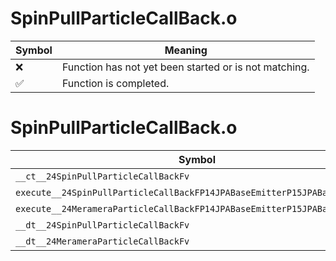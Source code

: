 # SpinPullParticleCallBack.o
| Symbol | Meaning 
| ------------- | ------------- 
| :x: | Function has not yet been started or is not matching. 
| :white_check_mark: | Function is completed. 


# SpinPullParticleCallBack.o
| Symbol | Decompiled? |
| ------------- | ------------- |
| `__ct__24SpinPullParticleCallBackFv` | :x: |
| `execute__24SpinPullParticleCallBackFP14JPABaseEmitterP15JPABaseParticle` | :x: |
| `execute__24MerameraParticleCallBackFP14JPABaseEmitterP15JPABaseParticle` | :x: |
| `__dt__24SpinPullParticleCallBackFv` | :x: |
| `__dt__24MerameraParticleCallBackFv` | :x: |
